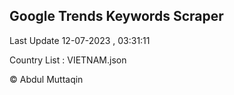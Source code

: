 

## Google Trends Keywords Scraper 
 
Last Update 12-07-2023 , 03:31:11

Country List :
VIETNAM.json



© Abdul Muttaqin 
